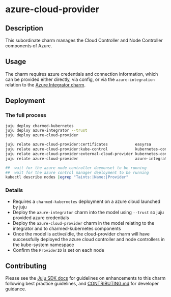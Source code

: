 # azure-cloud-provider

## Description

This subordinate charm manages the Cloud Controller and Node Controller components of Azure.

## Usage

The charm requires azure credentials and connection information, which
can be provided either directly, via config, or via the `azure-integration`
relation to the [Azure Integrator charm](https://charmhub.io/azure-integrator).

## Deployment

### The full process

```bash
juju deploy charmed-kubernetes
juju deploy azure-integrator --trust
juju deploy azure-cloud-provider

juju relate azure-cloud-provider:certificates            easyrsa
juju relate azure-cloud-provider:kube-control            kubernetes-control-plane
juju relate azure-cloud-provider:external-cloud-provider kubernetes-control-plane
juju relate azure-cloud-provider                         azure-integrator

##  wait for the azure node controller daemonset to be running
##  wait for the azure control manager deployment to be running
kubectl describe nodes |egrep "Taints:|Name:|Provider"
```

### Details

* Requires a `charmed-kubernetes` deployment on a azure cloud launched by juju
* Deploy the `azure-integrator` charm into the model using `--trust` so juju provided azure credentials
* Deploy the `azure-cloud-provider` charm in the model relating to the integrator and to charmed-kubernetes components
* Once the model is active/idle, the cloud-provider charm will have successfully deployed the azure cloud controller 
  and node controllers in the kube-system namespace
* Confirm the `ProviderID` is set on each node

## Contributing

Please see the [Juju SDK docs](https://juju.is/docs/sdk) for guidelines
on enhancements to this charm following best practice guidelines, and
[CONTRIBUTING.md](https://github.com/charmed-kubernetes/charm-azure-cloud-provider/blob/main/CONTRIBUTING.md)
for developer guidance.
